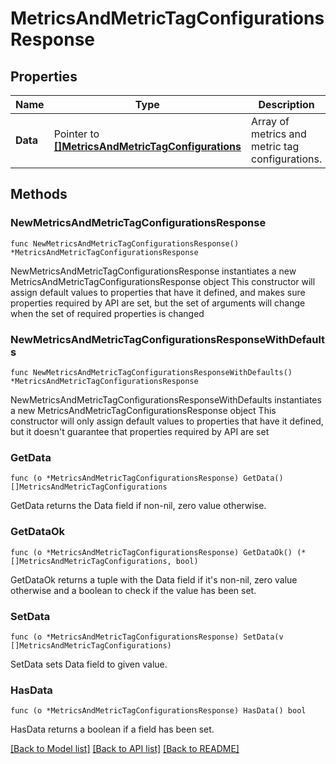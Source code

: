 # MetricsAndMetricTagConfigurationsResponse

## Properties

Name | Type | Description | Notes
---- | ---- | ----------- | ------
**Data** | Pointer to [**[]MetricsAndMetricTagConfigurations**](MetricsAndMetricTagConfigurations.md) | Array of metrics and metric tag configurations. | [optional] 

## Methods

### NewMetricsAndMetricTagConfigurationsResponse

`func NewMetricsAndMetricTagConfigurationsResponse() *MetricsAndMetricTagConfigurationsResponse`

NewMetricsAndMetricTagConfigurationsResponse instantiates a new MetricsAndMetricTagConfigurationsResponse object
This constructor will assign default values to properties that have it defined,
and makes sure properties required by API are set, but the set of arguments
will change when the set of required properties is changed

### NewMetricsAndMetricTagConfigurationsResponseWithDefaults

`func NewMetricsAndMetricTagConfigurationsResponseWithDefaults() *MetricsAndMetricTagConfigurationsResponse`

NewMetricsAndMetricTagConfigurationsResponseWithDefaults instantiates a new MetricsAndMetricTagConfigurationsResponse object
This constructor will only assign default values to properties that have it defined,
but it doesn't guarantee that properties required by API are set

### GetData

`func (o *MetricsAndMetricTagConfigurationsResponse) GetData() []MetricsAndMetricTagConfigurations`

GetData returns the Data field if non-nil, zero value otherwise.

### GetDataOk

`func (o *MetricsAndMetricTagConfigurationsResponse) GetDataOk() (*[]MetricsAndMetricTagConfigurations, bool)`

GetDataOk returns a tuple with the Data field if it's non-nil, zero value otherwise
and a boolean to check if the value has been set.

### SetData

`func (o *MetricsAndMetricTagConfigurationsResponse) SetData(v []MetricsAndMetricTagConfigurations)`

SetData sets Data field to given value.

### HasData

`func (o *MetricsAndMetricTagConfigurationsResponse) HasData() bool`

HasData returns a boolean if a field has been set.


[[Back to Model list]](../README.md#documentation-for-models) [[Back to API list]](../README.md#documentation-for-api-endpoints) [[Back to README]](../README.md)


